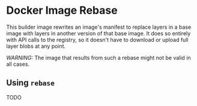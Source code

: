 # Docker Image Rebase

This builder image rewrites an image's manifest to replace layers in a base
image with layers in another version of that base image. It does so entirely
with API calls to the registry, so it doesn't have to download or upload full
layer blobs at any point.

*WARNING:* The image that results from such a rebase might not be valid in all
cases.

## Using `rebase`

TODO
